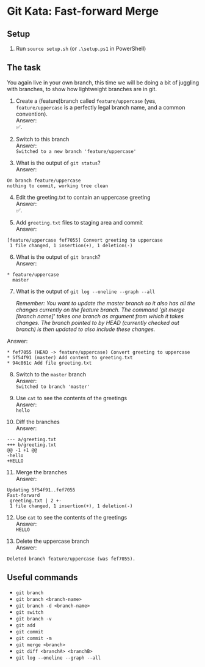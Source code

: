 # Git Kata: Fast-forward Merge

## Setup

1. Run `source setup.sh` (or `.\setup.ps1` in PowerShell)

## The task

You again live in your own branch, this time we will be doing a bit of juggling with branches, to show how lightweight branches are in git.

1. Create a (feature)branch called `feature/uppercase` (yes, `feature/uppercase` is a perfectly legal branch name, and a common convention). <br />
Answer:  <br />
✅.

2. Switch to this branch <br />
Answer: <br />
`Switched to a new branch 'feature/uppercase'`

3. What is the output of `git status`? <br />
Answer:  <br />
```
On branch feature/uppercase
nothing to commit, working tree clean
```

4. Edit the greeting.txt to contain an uppercase greeting <br />
Answer:  <br />
✅.

5. Add `greeting.txt` files to staging area and commit <br />
Answer:  <br />
```
[feature/uppercase fef7055] Convert greeting to uppercase
 1 file changed, 1 insertion(+), 1 deletion(-)
```

6. What is the output of `git branch`? <br />
Answer:  <br />
```
* feature/uppercase
  master
```

7. What is the output of `git log --oneline --graph --all`

   *Remember: You want to update the master branch so it also has all the changes currently on the feature branch. The command 'git merge [branch name]' takes one branch as argument from which it takes changes. The branch pointed to by HEAD (currently checked out branch) is then updated to also include these changes.* <br />

Answer:  <br />
```
* fef7055 (HEAD -> feature/uppercase) Convert greeting to uppercase
* 5f54f91 (master) Add content to greeting.txt
* 94c861c Add file greeting.txt
```

8. Switch to the `master` branch <br />
Answer:  <br />
`Switched to branch 'master'`

9. Use `cat` to see the contents of the greetings <br />
Answer:  <br />
`hello`

10. Diff the branches <br />
Answer:  <br />
```
--- a/greeting.txt
+++ b/greeting.txt
@@ -1 +1 @@
-hello
+HELLO
```

11. Merge the branches <br />
Answer:  <br />
```
Updating 5f54f91..fef7055
Fast-forward
 greeting.txt | 2 +-
 1 file changed, 1 insertion(+), 1 deletion(-)
```

12. Use `cat` to see the contents of the greetings <br />
Answer:  <br />
`HELLO`

13. Delete the uppercase branch <br />
Answer: <br />
```
Deleted branch feature/uppercase (was fef7055).
```


## Useful commands

- `git branch`
- `git branch <branch-name>`
- `git branch -d <branch-name>`
- `git switch`
- `git branch -v`
- `git add`
- `git commit`
- `git commit -m`
- `git merge <branch>`
- `git diff <branchA> <branchB>`
- `git log --oneline --graph --all`
